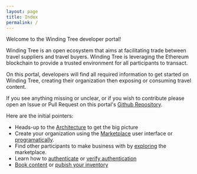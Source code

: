 ```yaml
---
layout: page
title: Index
permalink: /
---
```

Welcome to the Winding Tree developer portal!

Winding Tree is an open ecosystem that aims at facilitating trade between travel suppliers and travel buyers. Winding Tree is leveraging the Ethereum blockchain to provide a trusted environment for all participants to transact.

On this portal, developers will find all required information to get started on Winding Tree, creating their organization then exposing or consuming travel content.

If you see anything missing or unclear, or if you wish to contribute please open an Issue or
Pull Request on this portal's [Github Repository](https://github.com/windingtree/developer-portal).


Here are the initial pointers:
* Heads-up to the [Architecture](/doc/architecture) to get the big picture
* Create your organization using the [Marketplace](https://marketplace.windingtree.com) user interface or [programatically](/doc/orgid-register).
* Find other participants to make business with by [exploring](/doc/orgid-explore) the marketplace.
* Learn how to [authenticate](/doc/jwt-create) or [verify authentication](/doc/jwt-verify)
* [Book content](/doc/book) or [pubish your inventory](/doc/publish-service)